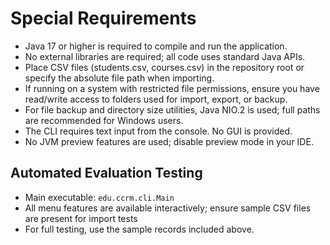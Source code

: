 # Special Requirements

- Java 17 or higher is required to compile and run the application.
- No external libraries are required; all code uses standard Java APIs.
- Place CSV files (students.csv, courses.csv) in the repository root or specify the absolute file path when importing.
- If running on a system with restricted file permissions, ensure you have read/write access to folders used for import, export, or backup.
- For file backup and directory size utilities, Java NIO.2 is used; full paths are recommended for Windows users.
- The CLI requires text input from the console. No GUI is provided.
- No JVM preview features are used; disable preview mode in your IDE.

## Automated Evaluation Testing

- Main executable: `edu.ccrm.cli.Main`
- All menu features are available interactively; ensure sample CSV files are present for import tests
- For full testing, use the sample records included above.

